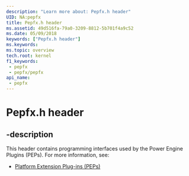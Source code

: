 ```yaml
---
description: "Learn more about: Pepfx.h header"
UID: NA:pepfx
title: Pepfx.h header
ms.assetid: 49d516fa-79a0-3209-8812-5b701f4a9c52
ms.date: 05/09/2018
keywords: ["Pepfx.h header"]
ms.keywords: 
ms.topic: overview
tech.root: kernel
f1_keywords:
 - pepfx
 - pepfx/pepfx
api_name:
 - pepfx
---
```


# Pepfx.h header


## -description

This header contains programming interfaces used by the Power Engine Plugins (PEPs). For more information, see:

- [Platform Extension Plug-ins (PEPs)](/windows-hardware/drivers/kernel/platform-extension-plug-ins--peps-)

